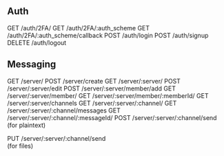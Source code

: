## Auth

GET     /auth/2FA/
GET     /auth/2FA/:auth_scheme
GET     /auth/2FA/:auth_scheme/callback
POST    /auth/login
POST    /auth/signup
DELETE  /auth/logout


## Messaging

GET     /server/
POST    /server/create
GET     /server/:server/
POST    /server/:server/edit
POST    /server/:server/member/add
GET     /server/:server/member/
GET     /server/:server/member/:memberId/
GET     /server/:server/channels
GET     /server/:server/:channel/
GET     /server/:server/:channel/messages
GET     /server/:server/:channel/:messageId/
POST    /server/:server/:channel/send   
	(for plaintext)

PUT     /server/:server/:channel/send   
	(for files)

